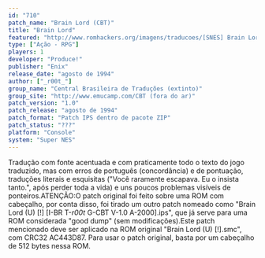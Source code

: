 ```yaml
---
id: "710"
patch_name: "Brain Lord (CBT)"
title: "Brain Lord"
featured: "http://www.romhackers.org/imagens/traducoes/[SNES] Brain Lord - CBT - 1.png"
type: ["Ação - RPG"]
players: 1
developer: "Produce!"
publisher: "Enix"
release_date: "agosto de 1994"
author: ["_r00t_"]
group_name: "Central Brasileira de Traduções (extinto)"
group_site: "http://www.emucamp.com/CBT (fora do ar)"
patch_version: "1.0"
patch_release: "agosto de 1994"
patch_format: "Patch IPS dentro de pacote ZIP"
patch_status: "???"
platform: "Console"
system: "Super NES"
---
```


Tradução com fonte acentuada e com praticamente todo o texto do jogo traduzido, mas com erros de português (concordância) e de pontuação, traduções literais e esquisitas ("Você raramente escapava. Eu o insista tanto.", após perder toda a vida) e uns poucos problemas visíveis de ponteiros.ATENÇÃO:O patch original foi feito sobre uma ROM com cabeçalho, por conta disso, foi tirado um outro patch nomeado como "Brain Lord (U) [!] [I-BR T-_r00t_ G-CBT V-1.0 A-2000].ips", que já serve para uma ROM considerada "good dump" (sem modificações).Este patch mencionado deve ser aplicado na ROM original "Brain Lord (U) [!].smc", com CRC32 AC443D87. Para usar o patch original, basta por um cabeçalho de 512 bytes nessa ROM.